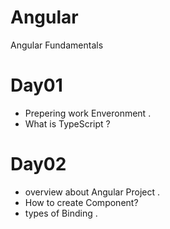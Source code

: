 # Angular
Angular Fundamentals
# Day01
* Prepering work Enveronment .
* What is TypeScript ?
# Day02
* overview about Angular Project .
* How to create Component?
* types of Binding .
